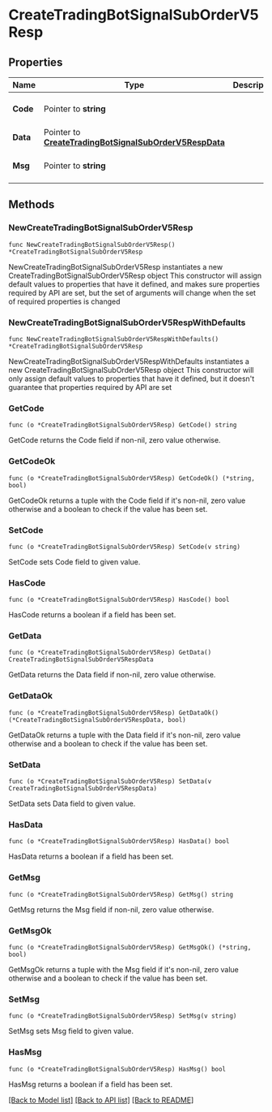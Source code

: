 # CreateTradingBotSignalSubOrderV5Resp

## Properties

Name | Type | Description | Notes
------------ | ------------- | ------------- | -------------
**Code** | Pointer to **string** |  | [optional] [default to ""]
**Data** | Pointer to [**CreateTradingBotSignalSubOrderV5RespData**](CreateTradingBotSignalSubOrderV5RespData.md) |  | [optional] 
**Msg** | Pointer to **string** |  | [optional] [default to ""]

## Methods

### NewCreateTradingBotSignalSubOrderV5Resp

`func NewCreateTradingBotSignalSubOrderV5Resp() *CreateTradingBotSignalSubOrderV5Resp`

NewCreateTradingBotSignalSubOrderV5Resp instantiates a new CreateTradingBotSignalSubOrderV5Resp object
This constructor will assign default values to properties that have it defined,
and makes sure properties required by API are set, but the set of arguments
will change when the set of required properties is changed

### NewCreateTradingBotSignalSubOrderV5RespWithDefaults

`func NewCreateTradingBotSignalSubOrderV5RespWithDefaults() *CreateTradingBotSignalSubOrderV5Resp`

NewCreateTradingBotSignalSubOrderV5RespWithDefaults instantiates a new CreateTradingBotSignalSubOrderV5Resp object
This constructor will only assign default values to properties that have it defined,
but it doesn't guarantee that properties required by API are set

### GetCode

`func (o *CreateTradingBotSignalSubOrderV5Resp) GetCode() string`

GetCode returns the Code field if non-nil, zero value otherwise.

### GetCodeOk

`func (o *CreateTradingBotSignalSubOrderV5Resp) GetCodeOk() (*string, bool)`

GetCodeOk returns a tuple with the Code field if it's non-nil, zero value otherwise
and a boolean to check if the value has been set.

### SetCode

`func (o *CreateTradingBotSignalSubOrderV5Resp) SetCode(v string)`

SetCode sets Code field to given value.

### HasCode

`func (o *CreateTradingBotSignalSubOrderV5Resp) HasCode() bool`

HasCode returns a boolean if a field has been set.

### GetData

`func (o *CreateTradingBotSignalSubOrderV5Resp) GetData() CreateTradingBotSignalSubOrderV5RespData`

GetData returns the Data field if non-nil, zero value otherwise.

### GetDataOk

`func (o *CreateTradingBotSignalSubOrderV5Resp) GetDataOk() (*CreateTradingBotSignalSubOrderV5RespData, bool)`

GetDataOk returns a tuple with the Data field if it's non-nil, zero value otherwise
and a boolean to check if the value has been set.

### SetData

`func (o *CreateTradingBotSignalSubOrderV5Resp) SetData(v CreateTradingBotSignalSubOrderV5RespData)`

SetData sets Data field to given value.

### HasData

`func (o *CreateTradingBotSignalSubOrderV5Resp) HasData() bool`

HasData returns a boolean if a field has been set.

### GetMsg

`func (o *CreateTradingBotSignalSubOrderV5Resp) GetMsg() string`

GetMsg returns the Msg field if non-nil, zero value otherwise.

### GetMsgOk

`func (o *CreateTradingBotSignalSubOrderV5Resp) GetMsgOk() (*string, bool)`

GetMsgOk returns a tuple with the Msg field if it's non-nil, zero value otherwise
and a boolean to check if the value has been set.

### SetMsg

`func (o *CreateTradingBotSignalSubOrderV5Resp) SetMsg(v string)`

SetMsg sets Msg field to given value.

### HasMsg

`func (o *CreateTradingBotSignalSubOrderV5Resp) HasMsg() bool`

HasMsg returns a boolean if a field has been set.


[[Back to Model list]](../README.md#documentation-for-models) [[Back to API list]](../README.md#documentation-for-api-endpoints) [[Back to README]](../README.md)


